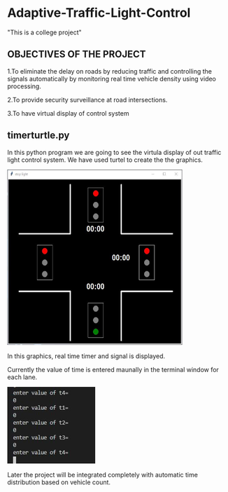 # Adaptive-Traffic-Light-Control

"This is a college project"

## OBJECTIVES OF THE PROJECT 

1.To eliminate the delay on roads by reducing traffic and controlling the signals automatically by monitoring real time vehicle density using video processing.

2.To provide security surveillance at road intersections.

3.To have virtual display of control system

## timerturtle.py

In this python program we are going to see the virtula display of out traffic light control system. We have used turtel to create the the graphics.

<img src="./Capture.JPG" width="400" height="400">

In this graphics, real time timer and signal is displayed.

Currently the value of time is entered maunally in the terminal window for each lane.

<img src="./dsga.JPG">

Later the project will be integrated completely with automatic time distribution based on vehicle count.
